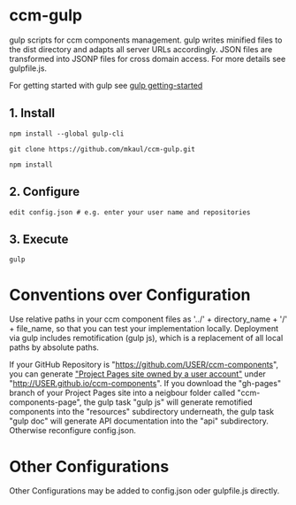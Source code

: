 # ccm-gulp
gulp scripts for ccm components management. gulp writes minified files to the dist directory and adapts all server URLs accordingly. JSON files are transformed into JSONP files for cross domain access. For more details see gulpfile.js. 

For getting started with gulp see [gulp getting-started](https://github.com/gulpjs/gulp/blob/master/docs/getting-started.md)

## 1. Install

    npm install --global gulp-cli

    git clone https://github.com/mkaul/ccm-gulp.git
    
    npm install
    
## 2. Configure
    
    edit config.json # e.g. enter your user name and repositories  
    
## 3. Execute
        
    gulp
    
    
# Conventions over Configuration
Use relative paths in your ccm component files as '../' + directory_name + '/' + file_name, so that you can test your implementation locally.
Deployment via gulp includes remotification (gulp js), which is a replacement of all local paths by absolute paths.

If your GitHub Repository is "https://github.com/USER/ccm-components", you can generate ["Project Pages site owned by a user account"](https://help.github.com/articles/user-organization-and-project-pages/) under "http://USER.github.io/ccm-components". If you download the "gh-pages" branch of your Project Pages site into a neigbour folder called "ccm-components-page", the gulp task "gulp js" will generate remotified components into the "resources" subdirectory underneath, the gulp task "gulp doc" will generate API documentation into the "api" subdirectory. Otherwise reconfigure config.json.


 
# Other Configurations
Other Configurations may be added to config.json oder gulpfile.js directly. 